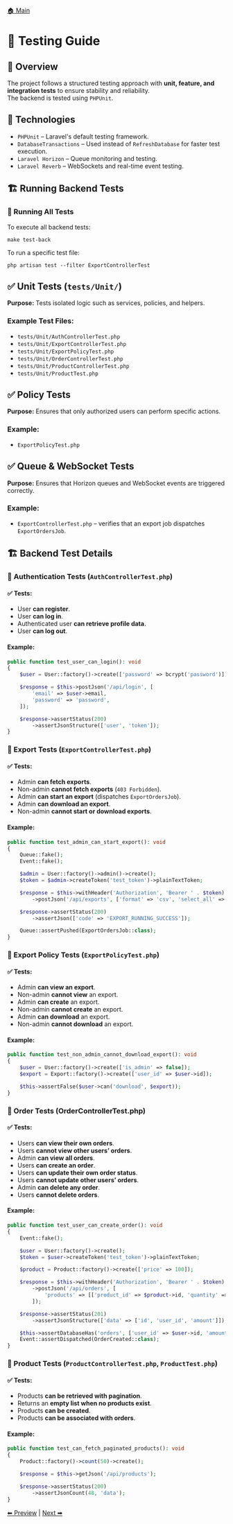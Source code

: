 [🏠 Main](../README.md)

# 🧪 Testing Guide
## 📜 Overview
The project follows a structured testing approach with **unit, feature, and integration tests** to ensure stability and reliability.  
The backend is tested using `PHPUnit`.

## 🔨 Technologies
- `PHPUnit` – Laravel's default testing framework.
- `DatabaseTransactions` – Used instead of `RefreshDatabase` for faster test execution.
- `Laravel Horizon` – Queue monitoring and testing.
- `Laravel Reverb` – WebSockets and real-time event testing.

## 🏗 Running Backend Tests
### 🔹 Running All Tests
To execute all backend tests:
```
make test-back
```

To run a specific test file:
```
php artisan test --filter ExportControllerTest
```

## ✅ **Unit Tests (`tests/Unit/`)**
**Purpose:** Tests isolated logic such as services, policies, and helpers.

### Example Test Files:
- `tests/Unit/AuthControllerTest.php`
- `tests/Unit/ExportControllerTest.php`
- `tests/Unit/ExportPolicyTest.php`
- `tests/Unit/OrderControllerTest.php`
- `tests/Unit/ProductControllerTest.php`
- `tests/Unit/ProductTest.php`

## ✅ **Policy Tests**
**Purpose:** Ensures that only authorized users can perform specific actions.
### Example:
- `ExportPolicyTest.php`
 
## ✅ **Queue & WebSocket Tests**
**Purpose:** Ensures that Horizon queues and WebSocket events are triggered correctly.
### Example:
- `ExportControllerTest.php` – verifies that an export job dispatches `ExportOrdersJob`.

## 🏗 Backend Test Details
### 🔹 **Authentication Tests (`AuthControllerTest.php`)**
#### ✅ Tests:
- User **can register**.
- User **can log in**.
- Authenticated user **can retrieve profile data**.
- User **can log out**.

#### Example:
```php
public function test_user_can_login(): void
{
    $user = User::factory()->create(['password' => bcrypt('password')]);

    $response = $this->postJson('/api/login', [
        'email' => $user->email,
        'password' => 'password',
    ]);

    $response->assertStatus(200)
        ->assertJsonStructure(['user', 'token']);
}
```

### 🔹 Export Tests (`ExportControllerTest.php`)
#### ✅ Tests:
- Admin **can fetch exports**.
- Non-admin **cannot fetch exports** (`403 Forbidden`).
- Admin **can start an export** (dispatches `ExportOrdersJob`).
- Admin **can download an export**.
- Non-admin **cannot start or download exports**.

#### Example:
```php
public function test_admin_can_start_export(): void
{
    Queue::fake();
    Event::fake();

    $admin = User::factory()->admin()->create();
    $token = $admin->createToken('test_token')->plainTextToken;

    $response = $this->withHeader('Authorization', 'Bearer ' . $token)
        ->postJson('/api/exports', ['format' => 'csv', 'select_all' => true]);

    $response->assertStatus(200)
        ->assertJson(['code' => 'EXPORT_RUNNING_SUCCESS']);

    Queue::assertPushed(ExportOrdersJob::class);
}
```

### 🔹 Export Policy Tests (`ExportPolicyTest.php`)
#### ✅ Tests:
- Admin **can view an export**.
- Non-admin **cannot view** an export.
- Admin **can create** an export.
- Non-admin **cannot create** an export.
- Admin **can download** an export.
- Non-admin **cannot download** an export.

#### Example:
```php
public function test_non_admin_cannot_download_export(): void
{
    $user = User::factory()->create(['is_admin' => false]);
    $export = Export::factory()->create(['user_id' => $user->id]);

    $this->assertFalse($user->can('download', $export));
}
```

### 🔹 Order Tests (OrderControllerTest.php)
#### ✅ Tests:
- Users **can view their own orders**.
- Users **cannot view other users’ orders**.
- Admin **can view all orders**.
- Users **can create an order**.
- Users **can update their own order status**.
- Users **cannot update other users’ orders**.
- Admin **can delete any order**.
- Users **cannot delete orders**.

#### Example:
```php
public function test_user_can_create_order(): void
{
    Event::fake();

    $user = User::factory()->create();
    $token = $user->createToken('test_token')->plainTextToken;

    $product = Product::factory()->create(['price' => 100]);

    $response = $this->withHeader('Authorization', 'Bearer ' . $token)
        ->postJson('/api/orders', [
            'products' => [['product_id' => $product->id, 'quantity' => 2]],
        ]);

    $response->assertStatus(201)
        ->assertJsonStructure(['data' => ['id', 'user_id', 'amount']]);

    $this->assertDatabaseHas('orders', ['user_id' => $user->id, 'amount' => 200]);
    Event::assertDispatched(OrderCreated::class);
}
```

### 🔹 Product Tests (`ProductControllerTest.php`, `ProductTest.php`)
#### ✅ Tests:
- Products **can be retrieved with pagination**.
- Returns an **empty list when no products exist**.
- Products **can be created**.
- Products **can be associated with orders**.

#### Example:
```php
public function test_can_fetch_paginated_products(): void
{
    Product::factory()->count(50)->create();

    $response = $this->getJson('/api/products');

    $response->assertStatus(200)
        ->assertJsonCount(48, 'data');
}
```

[⬅ Preview](backend.md) | [Next ➡](architecture.md)